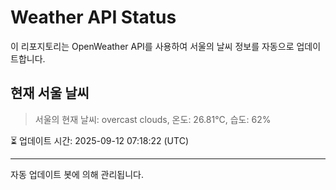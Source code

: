 
# Weather API Status

이 리포지토리는 OpenWeather API를 사용하여 서울의 날씨 정보를 자동으로 업데이트합니다.

## 현재 서울 날씨
> 서울의 현재 날씨: overcast clouds, 온도: 26.81°C, 습도: 62%

⏳ 업데이트 시간: 2025-09-12 07:18:22 (UTC)

---
자동 업데이트 봇에 의해 관리됩니다.
